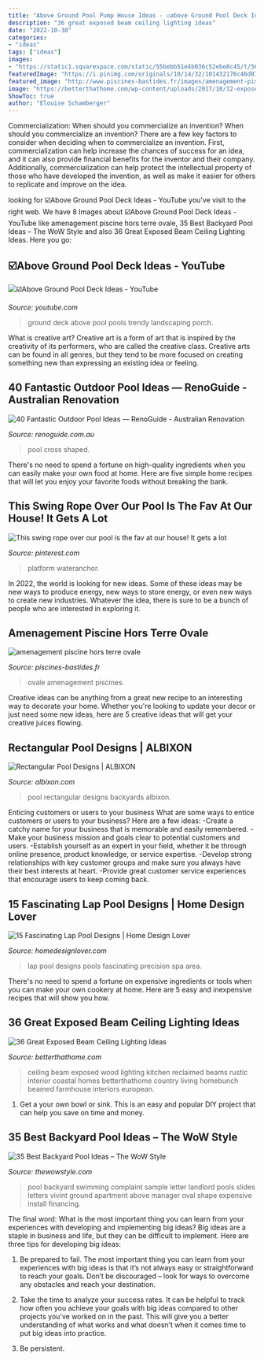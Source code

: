 ```yaml
---
title: "Above Ground Pool Pump House Ideas - ☑️above Ground Pool Deck Ideas"
description: "36 great exposed beam ceiling lighting ideas"
date: "2022-10-30"
categories:
- "ideas"
tags: ["ideas"]
images:
- "https://static1.squarespace.com/static/55bebb51e4b036c52ebe8c45/t/561db1c7e4b0111ed60fee12/1444786651793/cross+shaped+pool"
featuredImage: "https://i.pinimg.com/originals/10/14/32/101432176c46d8772e4fe57e315a39d6.jpg"
featured_image: "http://www.piscines-bastides.fr/images/amenagement-piscine-hors-terre-ovale_8.jpg"
image: "https://betterthathome.com/wp-content/uploads/2017/10/32-exposed-beam-ceiling-lighting-ideas.jpg"
ShowToc: true
author: "Elouise Schamberger"
---
```



Commercialization: When should you commercialize an invention?
When should you commercialize an invention? 
There are a few key factors to consider when deciding when to commercialize an invention. First, commercialization can help increase the chances of success for an idea, and it can also provide financial benefits for the inventor and their company. Additionally, commercialization can help protect the intellectual property of those who have developed the invention, as well as make it easier for others to replicate and improve on the idea.

	

		
looking for ☑️Above Ground Pool Deck Ideas - YouTube you've visit to the right web. We have 8 Images about ☑️Above Ground Pool Deck Ideas - YouTube like amenagement piscine hors terre ovale, 35 Best Backyard Pool Ideas – The WoW Style and also 36 Great Exposed Beam Ceiling Lighting Ideas. Here you go:
		
    
## ☑️Above Ground Pool Deck Ideas - YouTube

<img loading=lazy src="https://i.ytimg.com/vi/cPKvOlLTku0/maxresdefault.jpg" onerror="this.onerror=null;this.src='https://tse4.mm.bing.net/th?id=OIP.9ZuD72OzL3BPmSBXsG2-jAHaEK&amp;pid=15.1';" alt="☑️Above Ground Pool Deck Ideas - YouTube">

_Source: youtube.com_

>ground deck above pool pools trendy landscaping porch. 

	

What is creative art?
Creative art is a form of art that is inspired by the creativity of its performers, who are called the creative class. Creative arts can be found in all genres, but they tend to be more focused on creating something new than expressing an existing idea or feeling.

    
## 40 Fantastic Outdoor Pool Ideas — RenoGuide - Australian Renovation

<img loading=lazy src="https://static1.squarespace.com/static/55bebb51e4b036c52ebe8c45/t/561db1c7e4b0111ed60fee12/1444786651793/cross+shaped+pool" onerror="this.onerror=null;this.src='https://tse1.mm.bing.net/th?id=OIP.JibmjXrxFPllCyoja9UX4AHaJ3&amp;pid=15.1';" alt="40 Fantastic Outdoor Pool Ideas — RenoGuide - Australian Renovation">

_Source: renoguide.com.au_

>pool cross shaped. 

	

There's no need to spend a fortune on high-quality ingredients when you can easily make your own food at home. Here are five simple home recipes that will let you enjoy your favorite foods without breaking the bank.

    
## This Swing Rope Over Our Pool Is The Fav At Our House! It Gets A Lot

<img loading=lazy src="https://i.pinimg.com/originals/10/14/32/101432176c46d8772e4fe57e315a39d6.jpg" onerror="this.onerror=null;this.src='https://tse4.mm.bing.net/th?id=OIP.MbxgTEt7-ksypaa2L_SdcwAAAA&amp;pid=15.1';" alt="This swing rope over our pool is the fav at our house! It gets a lot">

_Source: pinterest.com_

>platform wateranchor. 

	

In 2022, the world is looking for new ideas. Some of these ideas may be new ways to produce energy, new ways to store energy, or even new ways to create new industries. Whatever the idea, there is sure to be a bunch of people who are interested in exploring it.

    
## Amenagement Piscine Hors Terre Ovale

<img loading=lazy src="http://www.piscines-bastides.fr/images/amenagement-piscine-hors-terre-ovale_8.jpg" onerror="this.onerror=null;this.src='https://tse2.mm.bing.net/th?id=OIP.ffLUGQAGElDyX5_bu9PkSQHaFj&amp;pid=15.1';" alt="amenagement piscine hors terre ovale">

_Source: piscines-bastides.fr_

>ovale amenagement piscines. 

	

Creative ideas can be anything from a great new recipe to an interesting way to decorate your home. Whether you're looking to update your decor or just need some new ideas, here are 5 creative ideas that will get your creative juices flowing.

    
## Rectangular Pool Designs | ALBIXON

<img loading=lazy src="https://www.albixon.com/data/images/gallery/rectangular_pool_designs/rectangular-pool-linear.jpg" onerror="this.onerror=null;this.src='https://tse1.mm.bing.net/th?id=OIP.5sWxtkH6YFZd2DKld9rcBQHaE7&amp;pid=15.1';" alt="Rectangular Pool Designs | ALBIXON">

_Source: albixon.com_

>pool rectangular designs backyards albixon. 

	

Enticing customers or users to your business
What are some ways to entice customers or users to your business? Here are a few ideas: 
-Create a catchy name for your business that is memorable and easily remembered.
-Make your business mission and goals clear to potential customers and users. 
-Establish yourself as an expert in your field, whether it be through online presence, product knowledge, or service expertise. 
-Develop strong relationships with key customer groups and make sure you always have their best interests at heart. 
-Provide great customer service experiences that encourage users to keep coming back.

    
## 15 Fascinating Lap Pool Designs | Home Design Lover

<img loading=lazy src="https://homedesignlover.com/wp-content/uploads/2013/02/12-lap-pool.jpg" onerror="this.onerror=null;this.src='https://tse2.mm.bing.net/th?id=OIP.pEYl9-KVghbv2icsNpD72wHaFK&amp;pid=15.1';" alt="15 Fascinating Lap Pool Designs | Home Design Lover">

_Source: homedesignlover.com_

>lap pool designs pools fascinating precision spa area. 

	

There's no need to spend a fortune on expensive ingredients or tools when you can make your own cookery at home. Here are 5 easy and inexpensive recipes that will show you how.

    
## 36 Great Exposed Beam Ceiling Lighting Ideas

<img loading=lazy src="https://betterthathome.com/wp-content/uploads/2017/10/32-exposed-beam-ceiling-lighting-ideas.jpg" onerror="this.onerror=null;this.src='https://tse2.mm.bing.net/th?id=OIP.E5xton3vpywWmmTXBzrU1QHaLD&amp;pid=15.1';" alt="36 Great Exposed Beam Ceiling Lighting Ideas">

_Source: betterthathome.com_

>ceiling beam exposed wood lighting kitchen reclaimed beams rustic interior coastal homes betterthathome country living homebunch beamed farmhouse interiors european. 

	

1. Get a your own bowl or sink. This is an easy and popular DIY project that can help you save on time and money.

    
## 35 Best Backyard Pool Ideas – The WoW Style

<img loading=lazy src="http://thewowstyle.com/wp-content/uploads/2015/01/home-with-swimming-pool-design-a-backyard.jpg" onerror="this.onerror=null;this.src='https://tse4.mm.bing.net/th?id=OIP.C7JE7PLRB_-Usp-VEOHfbgHaFh&amp;pid=15.1';" alt="35 Best Backyard Pool Ideas – The WoW Style">

_Source: thewowstyle.com_

>pool backyard swimming complaint sample letter landlord pools slides letters vivint ground apartment above manager oval shape expensive install financing. 

	

The final word: What is the most important thing you can learn from your experiences with developing and implementing big ideas?
Big ideas are a staple in business and life, but they can be difficult to implement. Here are three tips for developing big ideas:
1. Be prepared to fail. The most important thing you can learn from your experiences with big ideas is that it’s not always easy or straightforward to reach your goals. Don’t be discouraged – look for ways to overcome any obstacles and reach your destination.

2. Take the time to analyze your success rates. It can be helpful to track how often you achieve your goals with big ideas compared to other projects you’ve worked on in the past. This will give you a better understanding of what works and what doesn’t when it comes time to put big ideas into practice.

3. Be persistent.

